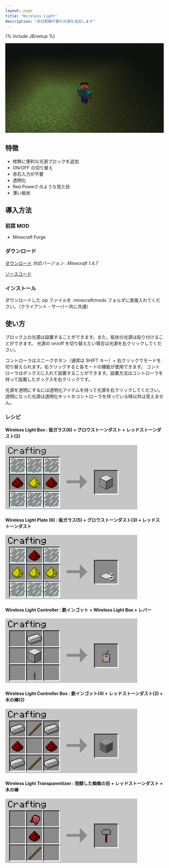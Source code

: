 ```yaml
---
layout: page
title: "Wireless Light"
description: "赤石配線不要の光源を追加します"
---
```

{% include JB/setup %}

![Wireless Light の画面サンプル](img/ss.png)

特徴
----

- 修飾に便利な光源ブロックを追加
- ON/OFF の切り替え
- 赤石入力が不要
- 透明化
- Red Power2 のような見た目
- 薄い板状


導入方法
--------

### 前提 MOD

- Minecraft Forge

### **ダウンロード**

[ダウンロード][download]
*対応バージョン : Minecraft 1.4.7*

[ソースコード][GitHub]

### インストール

ダウンロードした zip ファイルを .minecraft/mods フォルダに直接入れてください。（クライアント・サーバー共に共通）


使い方
------

ブロック上の光源は設置することができます。また、板状の光源は貼り付けることができます。
光源の on/off を切り替えたい場合は光源を右クリックしてください。

コントローラはスニークボタン（通常は SHIFT キー）+ 右クリックでモードを切り替えられます。右クリックすると各モードの機能が使用できます。
コントローラはボックスに入れて設置することができます。設置方法はコントローラを持って設置したボックスを右クリックです。

光源を透明にするには透明化アイテムを持って光源を右クリックしてください。透明になった光源は透明化キットかコントローラを持っている時以外は見えません。

### レシピ

#### Wireless Light Box : 板ガラス(6) + グロウストーンダスト + レッドストーンダスト(2)

![Wireless Light Box](img/RecipeLightBox.png)

#### Wireless Light Plate (6) : 板ガラス(5) + グロウストーンダスト(3) + レッドストーンダスト

![Wireless Light Plate](img/RecipeLightPlate.png)

#### Wireless Light Controller : 鉄インゴット + Wireless Light Box + レバー

![Wireless Light Controller](img/RecipeController.png)

#### Wireless Light Controller Box : 鉄インゴット(4) + レッドストーンダスト(2) + 木の棒(2)

![Wireless Light Controller Box](img/RecipeControllerBox.png)

#### Wireless Light Transparentizer : 発酵した蜘蛛の目 + レッドストーンダスト + 木の棒

![Wireless Light Transparentizer](img/RecipeTransparentizer.png)


[download]: release/WirelessLight.1.1.0.Universal.forMC1.4.7.zip
[betadownload]: release/WirelessLight.beta.Universal.forMC1.4.7.zip
[GitHub]: https://github.com/AtoCrafter/WirelessLight
